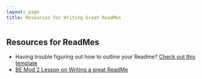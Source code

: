 ```yaml
---
layout: page
title: Resources for Writing Great ReadMes
---
```


## Resources for ReadMes

* Having trouble figuring out how to outline your Readme? [Check out this template](https://readme.so/editor)
* [BE Mod 2 Lesson on Writing a great ReadMe](https://backend.turing.edu/module2/lessons/how_to_write_a_great_readme)
